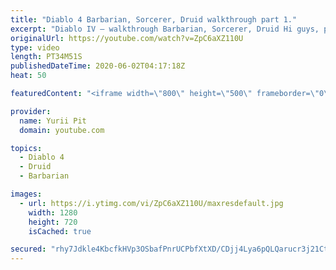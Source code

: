 ```yaml
---
title: "Diablo 4 Barbarian, Sorcerer, Druid walkthrough part 1."
excerpt: "Diablo IV – walkthrough Barbarian, Sorcerer, Druid Hi guys, please like and subscribe to my channel and press bell icon... diablo 4 werewolf , diablo 4 druid ..."
originalUrl: https://youtube.com/watch?v=ZpC6aXZ110U
type: video
length: PT34M51S
publishedDateTime: 2020-06-02T04:17:18Z
heat: 50

featuredContent: "<iframe width=\"800\" height=\"500\" frameborder=\"0\" src=\"https://www.youtube.com/embed/ZpC6aXZ110U\" allow=\"accelerometer; autoplay; encrypted-media; gyroscope; picture-in-picture\" allowfullscreen></iframe>"

provider:
  name: Yurii Pit
  domain: youtube.com

topics:
  - Diablo 4
  - Druid
  - Barbarian

images:
  - url: https://i.ytimg.com/vi/ZpC6aXZ110U/maxresdefault.jpg
    width: 1280
    height: 720
    isCached: true

secured: "rhy7Jdkle4KbcfkHVp3OSbafPnrUCPbfXtXD/CDjj4Lya6pQLQarucr3j21Ctz7OxaPBj0OlPLtK05/FNXogvm9KUc40U64JkJxJmm9OoUgMvlL3xzqcve2TivXjfp4NKPwA9tNOLmtD/e6hlGl+MRKjJzu/s3ayARm1IsLHcijIvZIWmYpE9bzWkwjb300KPEICqHg/yZFwjrR6Dhxzo/kJnX9M8/lWj1tth26RtaVLSgT2XyQzm4wyyfp1l2A1944HlIXtZrxOedv6bLGW7GvLYNyuass8BYet3bOIrQxC3U/iBlGn10QbJeXWAm0dN+B9FUmlxY+2DdRnp2HRuMuKvdkQMjEmOf7xPEGXwSiOHBdkrxtA1ZCFm1+gvD59h/NrKky9/YZ5MHaErLARlAPRv8ntSdcYi01cxzTSANg=;bwlSShYI8OHAHKXgp3JGRg=="
---
```


